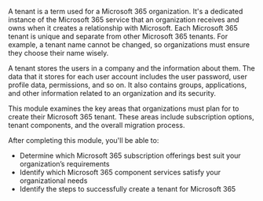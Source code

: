 A tenant is a term used for a Microsoft 365 organization. It's a dedicated instance of the Microsoft 365 service that an organization receives and owns when it creates a relationship with Microsoft. Each Microsoft 365 tenant is unique and separate from other Microsoft 365 tenants. For example, a tenant name cannot be changed, so organizations must ensure they choose their name wisely.

A tenant stores the users in a company and the information about them. The data that it stores for each user account includes the user password, user profile data, permissions, and so on. It also contains groups, applications, and other information related to an organization and its security.

This module examines the key areas that organizations must plan for to create their Microsoft 365 tenant. These areas include subscription options, tenant components, and the overall migration process.

After completing this module, you'll be able to:

 *  Determine which Microsoft 365 subscription offerings best suit your organization’s requirements
 *  Identify which Microsoft 365 component services satisfy your organizational needs
 *  Identify the steps to successfully create a tenant for Microsoft 365

